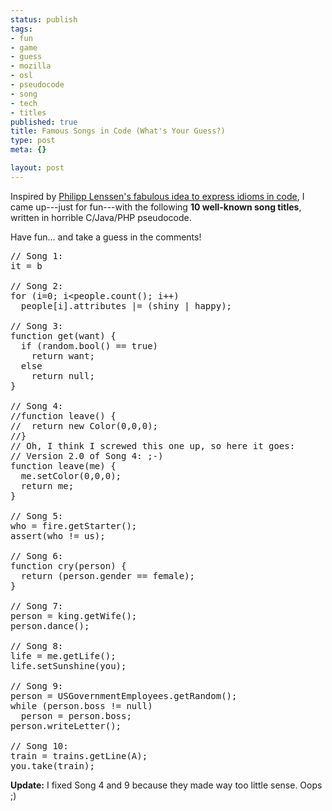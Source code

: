 ```yaml
--- 
status: publish
tags: 
- fun
- game
- guess
- mozilla
- osl
- pseudocode
- song
- tech
- titles
published: true
title: Famous Songs in Code (What's Your Guess?)
type: post
meta: {}

layout: post
---
```

Inspired by <a href="http://blogoscoped.com/archive/2008-02-21-n41.html">Philipp Lenssen's fabulous idea to express idioms in code</a>, I came up---just for fun---with the following <strong>10 well-known song titles</strong>, written in horrible C/Java/PHP pseudocode.

Have fun... and take a guess in the comments!

<pre>
// Song 1:
it = b

// Song 2:
for (i=0; i&lt;people.count(); i++)
  people[i].attributes |= (shiny | happy);

// Song 3:
function get(want) {
  if (random.bool() == true)
    return want;
  else
    return null;
}

// Song 4:
//function leave() {
//  return new Color(0,0,0);
//}
// Oh, I think I screwed this one up, so here it goes:
// Version 2.0 of Song 4: ;-)
function leave(me) {
  me.setColor(0,0,0);
  return me;
}

// Song 5:
who = fire.getStarter();
assert(who != us);

// Song 6:
function cry(person) {
  return (person.gender == female);
}

// Song 7:
person = king.getWife();
person.dance();

// Song 8:
life = me.getLife();
life.setSunshine(you);

// Song 9:
person = USGovernmentEmployees.getRandom();
while (person.boss != null)
  person = person.boss;
person.writeLetter();

// Song 10:
train = trains.getLine(A);
you.take(train);
</pre>

<strong>Update:</strong> I fixed Song 4 and 9 because they made way too little sense. Oops ;)
